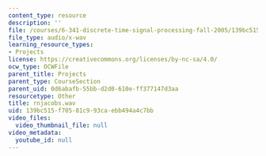 ```yaml
---
content_type: resource
description: ''
file: /courses/6-341-discrete-time-signal-processing-fall-2005/139bc515f70581c993caebb494a4c7bb_rnjacobs.wav
file_type: audio/x-wav
learning_resource_types:
- Projects
license: https://creativecommons.org/licenses/by-nc-sa/4.0/
ocw_type: OCWFile
parent_title: Projects
parent_type: CourseSection
parent_uid: 0d6abafb-55bb-d2d0-610e-ff377147d3aa
resourcetype: Other
title: rnjacobs.wav
uid: 139bc515-f705-81c9-93ca-ebb494a4c7bb
video_files:
  video_thumbnail_file: null
video_metadata:
  youtube_id: null
---
```


